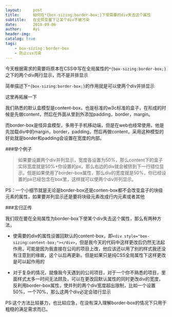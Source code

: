 ```yaml
---
layout:     post
title:      如何在*{box-sizing:border-box;}下使需要的div失去这个属性
subtitle:   在全局变量下让某个div不被污染
date:       2018-09-06
author:     Ayi
header-img: 
catalog: true
tags:
    - box-sizing：border-box
    - 防止css污染
---
```


今天根据需求的需要将原本在CSS中写在全局属性的`*{box-sizing:border-box;}`之下的两个div两行显示，而不是并排显示

简单描述下`*{box-sizing:border-box;}`的作用就是可以使两个div并排显示

这里再拓展一下

我们熟悉的默认盒模型是content-box，也是标准的w3c标准的盒子，在形成的时候是先做content，然后在外面从里到外添加padding，border，margin。

而border-box是怪异盒模型，多用于手机移动端，但是在web也经常使用，他是先加载div中的margin，border，padding，然后再做content，采用这种模型的好处就是border和padding会设置在宽度的内部。

###举个例子

>如果要设置两个div并列显示，宽度各设置为50%，那么content下的盒子实际宽度就是50%+你设置的px，那么右边的div就会被挤到下一行错位显示，但是如果使用了border-box属性，那么div的宽度就是50%，你已经设置的px已经包含在box里，这样就可以使两个div并列显示。

PS：一个小细节就是无论是border-box还是conten-box都不会改变盒子的块级元素的属性，如果要并列显示还是要将块级元素改成行内元素或者其他

###言归正传

我们现在要在全局属性为border-box下使某个div失去这个属性，那么有两种方法，

- 使需要的div的属性设置回默认的content-box，即`<div style="box-sizing:content-box;"></div>`，但是我今天的代码中这样更改后仍然无法起作用，可能是因为我直接在公司的项目上改，他应该还以用了别的样式我还没有注意到的缘故，这个以后再更新。但是如果只是纯CSS全局属性下这样更改是可以起作用的

- 对于复杂的情况，就像我今天遇到的公司项目，对于一个你不熟悉的项目，里面样式太多一时间无法顾及，可以在更改回默认属性的同时更改div的宽度，反利用border-box属性，使并列的两个div宽度超出限制，比如一个设置50%，一个70%，那么这两个div必定会错行显示

PS:这个方法比较暴力，也比较应急，在没有深入理解border-box的情况下只用于粗糙的满足需求而已。